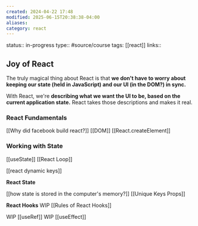 ```yaml
---
created: 2024-04-22 17:48
modified: 2025-06-15T20:38:38-04:00
aliases:
category: react
---
```

status:: in-progress
type:: #source/course
tags: [[react]]
links::
## Joy of React

The truly magical thing about React is that **we don't have to worry about keeping our state (held in JavaScript) and our UI (in the DOM?) in sync.**

With React, we're **describing what we want the UI to be, based on the current application state.** React takes those descriptions and makes it real.

### React Fundamentals
[[Why did facebook build react?]]
	[[DOM]]
[[React.createElement]]

### Working with State
[[useState]]
[[React Loop]]

[[react dynamic keys]]

**React State**

[[how state is stored in the computer's memory?]]
[[Unique Keys Props]]



**React Hooks**
WIP [[Rules of React Hooks]]

WIP  [[useRef]]
WIP [[useEffect]]
